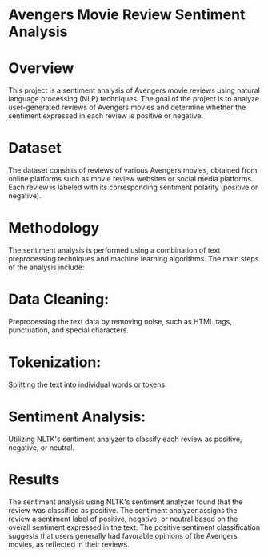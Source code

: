 # Avengers Movie Review Sentiment Analysis
# Overview
This project is a sentiment analysis of Avengers movie reviews using natural language processing (NLP) techniques. The goal of the project is to analyze user-generated reviews of Avengers movies and determine whether the sentiment expressed in each review is positive or negative.

# Dataset
The dataset consists of reviews of various Avengers movies, obtained from online platforms such as movie review websites or social media platforms. Each review is labeled with its corresponding sentiment polarity (positive or negative).

# Methodology
The sentiment analysis is performed using a combination of text preprocessing techniques and machine learning algorithms. The main steps of the analysis include:

# Data Cleaning: 
Preprocessing the text data by removing noise, such as HTML tags, punctuation, and special characters.

# Tokenization: 
Splitting the text into individual words or tokens.

# Sentiment Analysis: 
Utilizing NLTK's sentiment analyzer to classify each review as positive, negative, or neutral.

# Results
The sentiment analysis using NLTK's sentiment analyzer found that the review was classified as positive. The sentiment analyzer assigns the review a sentiment label of positive, negative, or neutral based on the overall sentiment expressed in the text.
The positive sentiment classification suggests that users generally had favorable opinions of the Avengers movies, as reflected in their reviews.

